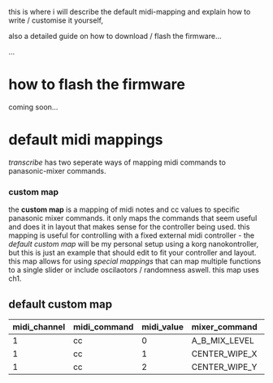 this is where i will describe the default midi-mapping and explain how to write / customise it yourself,

also a detailed guide on how to download / flash the firmware...

...

# how to flash the firmware

coming soon...

# default midi mappings

_transcribe_ has two seperate ways of mapping midi commands to panasonic-mixer commands.

### custom map

the __custom map__ is a mapping of midi notes and cc values to specific panasonic mixer commands. it only maps the commands that seem useful and does it in layout that makes sense for the controller being used. this mapping is useful for controlling with a fixed external midi controller - the _default custom map_ will be my personal setup using a korg nanokontroller, but this is just an example that should edit to fit your controller and layout. this map allows for using _special mappings_ that can map multiple functions to a single slider or include oscilaotors / randomness aswell. this map uses ch1.

## default custom map

midi_channel | midi_command | midi_value | mixer_command | note
--- | --- | --- | --- | ---
1 | cc | 0 | A_B_MIX_LEVEL | -
1 | cc | 1 | CENTER_WIPE_X | -
1 | cc | 2 | CENTER_WIPE_Y | -
